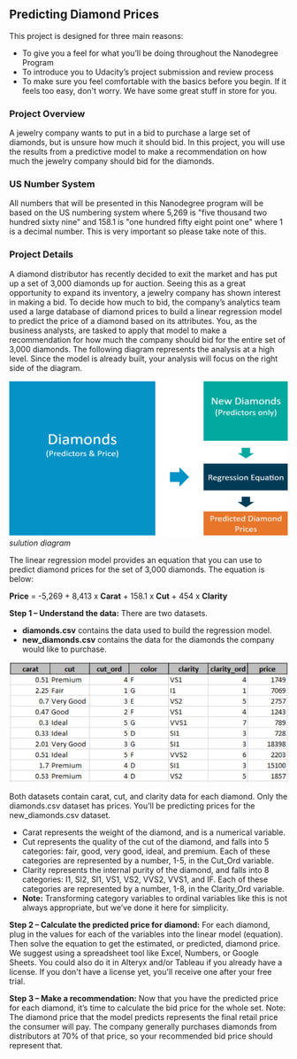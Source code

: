 ## Predicting Diamond Prices
This project is designed for three main reasons:

-	To give you a feel for what you’ll be doing throughout the Nanodegree Program
-	To introduce you to Udacity’s project submission and review process
-	To make sure you feel comfortable with the basics before you begin. If it feels too easy, don't worry. We have some great stuff in store for you.

### Project Overview
A jewelry company wants to put in a bid to purchase a large set of diamonds, but is unsure how much it should bid. In this project, you will use the results from a predictive model to make a recommendation on how much the jewelry company should bid for the diamonds.

### US Number System
All numbers that will be presented in this Nanodegree program will be based on the US numbering system where 5,269 is "five thousand two hundred sixty nine" and 158.1 is "one hundred fifty eight point one" where 1 is a decimal number. This is very important so please take note of this.

### Project Details
A diamond distributor has recently decided to exit the market and has put up a set of 3,000 diamonds up for auction. Seeing this as a great opportunity to expand its inventory, a jewelry company has shown interest in making a bid. To decide how much to bid, the company’s analytics team used a large database of diamond prices to build a linear regression model to predict the price of a diamond based on its attributes. You, as the business analysts, are tasked to apply that model to make a recommendation for how much the company should bid for the entire set of 3,000 diamonds.
The following diagram represents the analysis at a high level. Since the model is already built, your analysis will focus on the right side of the diagram.

![solution diagram](images/solutiondiagram.PNG) *sulution diagram*

The linear regression model provides an equation that you can use to predict diamond prices for the set of 3,000 diamonds. The equation is below:

**Price** = -5,269 + 8,413 x **Carat** + 158.1 x **Cut** + 454 x **Clarity**

**Step 1 – Understand the data:** There are two datasets.

-	**diamonds.csv** contains the data used to build the regression model.
-	**new_diamonds.csv** contains the data for the diamonds the company would like to purchase.

![Data sample](images/datasample.png) 

Both datasets contain carat, cut, and clarity data for each diamond. Only the diamonds.csv dataset has prices. You'll be predicting prices for the new_diamonds.csv dataset.
-	Carat represents the weight of the diamond, and is a numerical variable.
-	Cut represents the quality of the cut of the diamond, and falls into 5 categories: fair, good, very good, ideal, and premium. Each of these categories are represented by a number, 1-5, in the Cut_Ord variable.
-	Clarity represents the internal purity of the diamond, and falls into 8 categories: I1, SI2, SI1, VS1, VS2, VVS2, VVS1, and IF. Each of these categories are represented by a number, 1-8, in the Clarity_Ord variable.
- **Note:** Transforming category variables to ordinal variables like this is not always appropriate, but we’ve done it here for simplicity.

**Step 2 – Calculate the predicted price for diamond:** For each diamond, plug in the values for each of the variables into the linear model (equation). Then solve the equation to get the estimated, or predicted, diamond price. We suggest using a spreadsheet tool like Excel, Numbers, or Google Sheets. You could also do it in Alteryx and/or Tableau if you already have a license. If you don't have a license yet, you'll receive one after your free trial.

**Step 3 – Make a recommendation:** Now that you have the predicted price for each diamond, it’s time to calculate the bid price for the whole set. Note: The diamond price that the model predicts represents the final retail price the consumer will pay. The company generally purchases diamonds from distributors at 70% of that price, so your recommended bid price should represent that.
